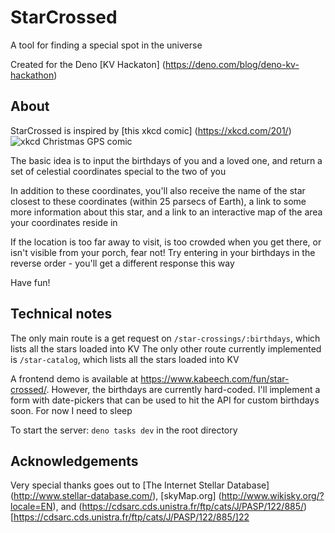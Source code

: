 # StarCrossed
A tool for finding a special spot in the universe

Created for the Deno [KV Hackaton] (https://deno.com/blog/deno-kv-hackathon)

## About
StarCrossed is inspired by [this xkcd comic] (https://xkcd.com/201/)
![xkcd Christmas GPS comic](https://assets.digitalocean.com/articles/alligator/boo.svg "Christmas GPS")

The basic idea is to input the birthdays of you and a loved one, and return a set of celestial coordinates special to the two of you

In addition to these coordinates, you'll also receive the name of the star closest to these coordinates (within 25 parsecs of Earth), a link to some more information about this star, and a link to an interactive map of the area your coordinates reside in

If the location is too far away to visit, is too crowded when you get there, or isn't visible from your porch, fear not! Try entering in your birthdays in the reverse order - you'll get a different response this way

Have fun!

## Technical notes
The only main route is a get request on `/star-crossings/:birthdays`, which lists all the stars loaded into KV
The only other route currently implemented is `/star-catalog`, which lists all the stars loaded into KV

A frontend demo is available at https://www.kabeech.com/fun/star-crossed/. However, the birthdays are currently hard-coded. I'll implement a form with date-pickers that can be used to hit the API for custom birthdays soon. For now I need to sleep

To start the server: `deno tasks dev` in the root directory

## Acknowledgements

Very special thanks goes out to [The Internet Stellar Database] (http://www.stellar-database.com/), [skyMap.org] (http://www.wikisky.org/?locale=EN), and (https://cdsarc.cds.unistra.fr/ftp/cats/J/PASP/122/885/)[https://cdsarc.cds.unistra.fr/ftp/cats/J/PASP/122/885/]22